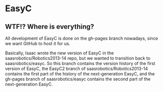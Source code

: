 # EasyC

## WTF!? Where is everything?

All development of EasyC is done on the gh-pages branch nowadays, since we want GitHub to host it for us.

Basically, Isaac wrote the new version of EasyC in the saasrobotics/Robotics2013-14 repo, but we wanted to transition back to saasrobotics/easyc. So this branch contains the version history of the first version of EasyC, the EasyC2 branch of saasrobotics/Robotics2013-14 contains the first part of the history of the next-generation EasyC, and the gh-pages branch of saasrobotics/easyc contains the second part of the next-generation EasyC.
